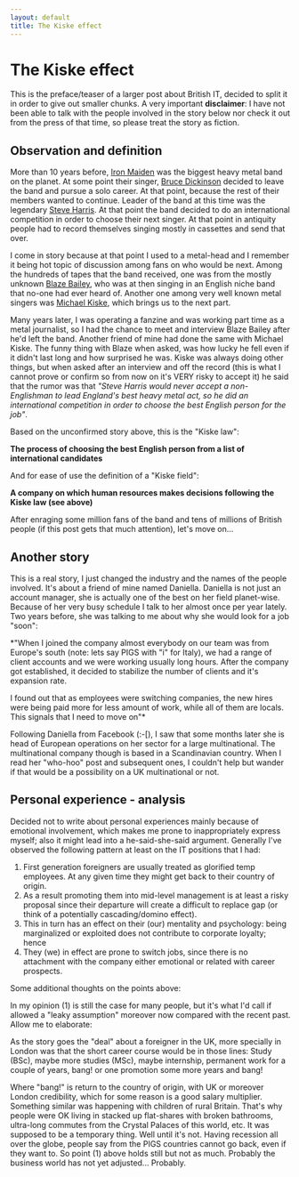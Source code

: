 ```yaml
---
layout: default
title: The Kiske effect
---
```


# The Kiske effect

This is the preface/teaser of a larger post about British IT, decided to split it in order to give out smaller chunks. A very important **disclaimer**: I have not been able to talk with the people involved in the story below nor check it out from the press of that time, so please treat the story as fiction.

## Observation and definition

More than 10 years before, [Iron Maiden](https://en.wikipedia.org/wiki/Iron_Maiden 'Iron Maiden - wikipedia') was the biggest heavy metal band on the planet. At some point their singer, [Bruce Dickinson](https://en.wikipedia.org/wiki/Bruce_Dickinson 'Bruce Dickinson - Wikipedia') decided to leave the band and pursue a solo career. At that point, because the rest of their members wanted to continue. Leader of the band at this time was the legendary [Steve Harris](https://en.wikipedia.org/wiki/Steve_Harris_%28musician%29 'Steve Harris - wikipedia'). At that point the band decided to do an international competition in order to choose their next singer. At that point in antiquity people had to record themselves singing mostly in cassettes and send that over.

I come in story because at that point I used to a metal-head and I remember it being  hot topic of discussion among fans on who would be next. Among the hundreds of tapes that the band received, one was from the mostly unknown [Blaze Bailey](https://en.wikipedia.org/wiki/Blaze_Bayley 'Blaze Bailey - wikipedia'), who was at then singing in an English niche band that no-one had ever heard of. Another one among very well known metal singers was [Michael Kiske](https://en.wikipedia.org/wiki/Michael_Kiske 'Michael Kiske - wikipedia'), which brings us to the next part.

Many years later, I was operating a fanzine and was working part time as a metal journalist, so I had the chance to meet and interview Blaze Bailey after he'd left the band. Another friend of mine had done the same with Michael Kiske. The funny thing with Blaze when asked, was how lucky he fell even if it didn't last long and how surprised he was. Kiske was always doing other things, but when asked after an interview and off the record (this is what I cannot prove or confirm so from now on it's VERY risky to accept it) he said that the rumor was that *"Steve Harris would never accept a non-Englishman to lead England's best heavy metal act, so he did an international competition in order to choose the best English person for the job"*.

Based on the unconfirmed story above, this is the "Kiske law":

**The process of choosing the best English person from a list of international candidates**

And for ease of use the definition of a "Kiske field":

**A company on which human resources makes decisions following the Kiske law (see above)**

After enraging some million fans of the band and tens of millions of British people (if this post gets that much attention), let's move on...

## Another story

This is a real story, I just changed the industry and the names of the people involved. It's about a friend of mine named Daniella. Daniella is not just an account manager, she is actually one of the best on her field planet-wise. Because of her very busy schedule I talk to her almost once per year lately. Two years before, she was talking to me about why she would look for a job "soon":

*"When I joined the company almost everybody on our team was from Europe's south (note: lets say PIGS with "i" for Italy), we had a range of client accounts and we were working usually long hours. After the company got established, it decided to stabilize the number of clients and it's expansion rate.

I found out that as employees were switching companies, the new hires were being paid more for less amount of work, while all of them are locals. This signals that I need to move on"*

Following Daniella from Facebook (:-[), I saw that some months later she is head of European operations on her sector for a large multinational. The multinational company though is based in a Scandinavian country. When I read her "who-hoo" post and subsequent ones, I couldn't help but wander if that would be a possibility on a UK multinational or not.

## Personal experience - analysis

Decided not to write about personal experiences mainly because of emotional involvement, which makes me prone to inappropriately express myself; also it might lead into a he-said-she-said argument. Generally I've observed the following pattern at least on the IT positions that I had:

1. First generation foreigners are usually treated as glorified temp employees. At any given time they might get back to their country of origin.
2. As a result promoting them into mid-level management is at least a risky proposal since their departure will create a difficult to replace gap (or think of a potentially cascading/domino effect).
3. This in turn has an effect on their (our) mentality and psychology: being marginalized or exploited does not contribute to corporate loyalty; hence
4. They (we) in effect are prone to switch jobs, since there is no attachment with the company either emotional or related with career prospects.

Some additional thoughts on the points above:

In my opinion (1) is still the case for many people, but it's what I'd call if allowed a "leaky assumption" moreover now compared with the recent past. Allow me to elaborate:

As the story goes the "deal" about a foreigner in the UK, more specially in London was that the short career course would be in those lines: Study (BSc), maybe more studies (MSc), maybe internship, permanent work for a couple of years, bang! or one promotion some more years and bang!

Where "bang!" is return to the country of origin, with UK or moreover London credibility, which for some reason is a good salary multiplier. Something similar was happening with children of rural Britain. That's why people were OK living in stacked up flat-shares with broken bathrooms, ultra-long commutes from the Crystal Palaces of this world, etc. It was supposed to be a temporary thing. Well until it's not. Having recession all over the globe, people say from the PIGS countries cannot go back, even if they want to. So point (1) above holds still but not as much. Probably the business world has not yet adjusted... Probably.
